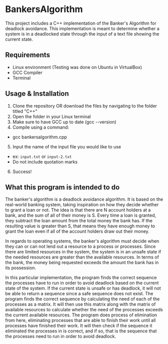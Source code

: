 # BankersAlgorithm

This project includes a C++ implementation of the Banker's Algorithm for deadlock avoidance. This implementation is meant to determine whether a system is in a deadlocked state through the input of a text file showing the current state.

## Requirements
- Linux environment (Testing was done on Ubuntu in VirtualBox)
- GCC Compiler
- Terminal

## Usage & Installation

1. Clone the repository OR download the files by navigating to the folder titled "C++"
2. Open the folder in your Linux terminal
3. Make sure to have GCC up to date (gcc --version)
4. Compile using a command:
  - gcc bankersalgorithm.cpp
5. Input the name of the input file you would like to use
  - ex: `input.txt` or `input-2.txt`
  - Do not include quotation marks
6. Success!

## What this program is intended to do
The banker's algorithm is a deadlock avoidance algorithm. It is based on the real-world banking system, taking inspiration on how they decide whether to grant a loan or not. The idea is that there are N account holders at a bank, and the sum of all of their money is S. Every time a loan is granted, they subtract the loan amount from the total money the bank has. If the resulting value is greater than S, that means they have enough money to grant the loan even if all of the account holders draw out their money.

In regards to operating systems, the banker's algorithm must decide when they can or can not lend out a resource to a process or processes. Since there are limited resources in the system, the system is in an unsafe state if the needed resources are greater than the available resources. In terms of the bank, the money being requested exceeds the amount the bank has in its possession.

In this particular implementation, the program finds the correct sequence the processes have to run in order to avoid deadlock based on the current state of the system. If the current state is unsafe or has deadlock, it will not be able to return a sequence since a safe sequence does not exist. The program finds the correct sequence by calculating the need of each of the processes as a matrix. It will then use this matrix along with the matrix of available resources to calculate whether the need of the processes exceeds the current available resources. The program does process of elimination from here, eliminating processes that are able to finish their work until all processes have finished their work. It will then check if the sequence it eliminated the processes in is correct, and if so, that is the sequence that the processes need to run in order to avoid deadlock.
